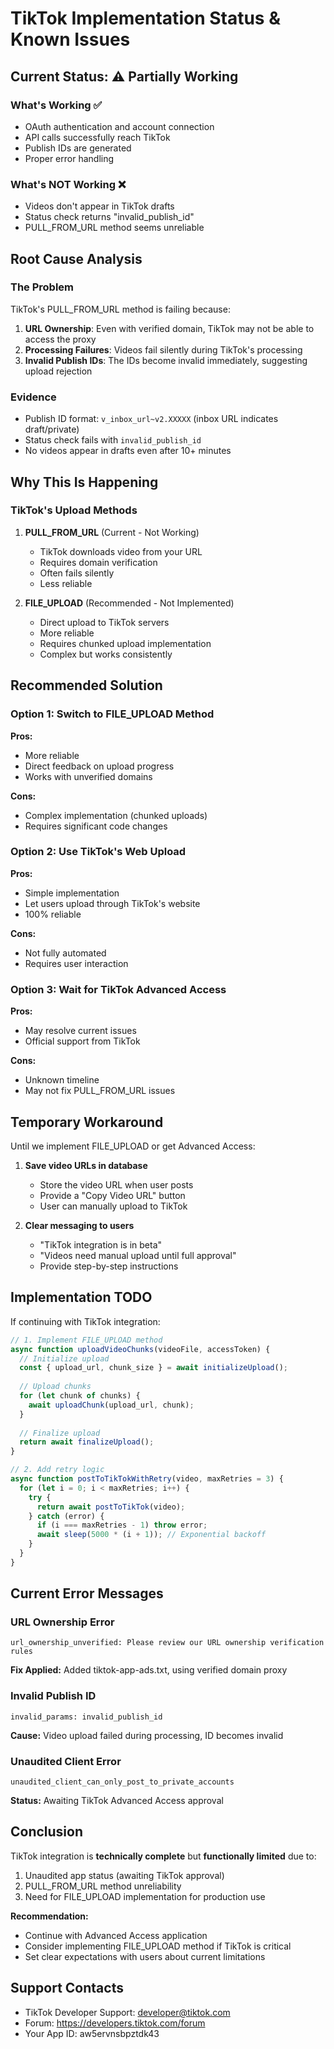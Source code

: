 # TikTok Implementation Status & Known Issues

## Current Status: ⚠️ Partially Working

### What's Working ✅
- OAuth authentication and account connection
- API calls successfully reach TikTok
- Publish IDs are generated
- Proper error handling

### What's NOT Working ❌
- Videos don't appear in TikTok drafts
- Status check returns "invalid_publish_id"
- PULL_FROM_URL method seems unreliable

## Root Cause Analysis

### The Problem
TikTok's PULL_FROM_URL method is failing because:
1. **URL Ownership**: Even with verified domain, TikTok may not be able to access the proxy
2. **Processing Failures**: Videos fail silently during TikTok's processing
3. **Invalid Publish IDs**: The IDs become invalid immediately, suggesting upload rejection

### Evidence
- Publish ID format: `v_inbox_url~v2.XXXXX` (inbox URL indicates draft/private)
- Status check fails with `invalid_publish_id`
- No videos appear in drafts even after 10+ minutes

## Why This Is Happening

### TikTok's Upload Methods
1. **PULL_FROM_URL** (Current - Not Working)
   - TikTok downloads video from your URL
   - Requires domain verification
   - Often fails silently
   - Less reliable

2. **FILE_UPLOAD** (Recommended - Not Implemented)
   - Direct upload to TikTok servers
   - More reliable
   - Requires chunked upload implementation
   - Complex but works consistently

## Recommended Solution

### Option 1: Switch to FILE_UPLOAD Method
**Pros:**
- More reliable
- Direct feedback on upload progress
- Works with unverified domains

**Cons:**
- Complex implementation (chunked uploads)
- Requires significant code changes

### Option 2: Use TikTok's Web Upload
**Pros:**
- Simple implementation
- Let users upload through TikTok's website
- 100% reliable

**Cons:**
- Not fully automated
- Requires user interaction

### Option 3: Wait for TikTok Advanced Access
**Pros:**
- May resolve current issues
- Official support from TikTok

**Cons:**
- Unknown timeline
- May not fix PULL_FROM_URL issues

## Temporary Workaround

Until we implement FILE_UPLOAD or get Advanced Access:

1. **Save video URLs in database**
   - Store the video URL when user posts
   - Provide a "Copy Video URL" button
   - User can manually upload to TikTok

2. **Clear messaging to users**
   - "TikTok integration is in beta"
   - "Videos need manual upload until full approval"
   - Provide step-by-step instructions

## Implementation TODO

If continuing with TikTok integration:

```javascript
// 1. Implement FILE_UPLOAD method
async function uploadVideoChunks(videoFile, accessToken) {
  // Initialize upload
  const { upload_url, chunk_size } = await initializeUpload();
  
  // Upload chunks
  for (let chunk of chunks) {
    await uploadChunk(upload_url, chunk);
  }
  
  // Finalize upload
  return await finalizeUpload();
}

// 2. Add retry logic
async function postToTikTokWithRetry(video, maxRetries = 3) {
  for (let i = 0; i < maxRetries; i++) {
    try {
      return await postToTikTok(video);
    } catch (error) {
      if (i === maxRetries - 1) throw error;
      await sleep(5000 * (i + 1)); // Exponential backoff
    }
  }
}
```

## Current Error Messages

### URL Ownership Error
```
url_ownership_unverified: Please review our URL ownership verification rules
```
**Fix Applied:** Added tiktok-app-ads.txt, using verified domain proxy

### Invalid Publish ID
```
invalid_params: invalid_publish_id
```
**Cause:** Video upload failed during processing, ID becomes invalid

### Unaudited Client Error
```
unaudited_client_can_only_post_to_private_accounts
```
**Status:** Awaiting TikTok Advanced Access approval

## Conclusion

TikTok integration is **technically complete** but **functionally limited** due to:
1. Unaudited app status (awaiting TikTok approval)
2. PULL_FROM_URL method unreliability
3. Need for FILE_UPLOAD implementation for production use

**Recommendation:** 
- Continue with Advanced Access application
- Consider implementing FILE_UPLOAD method if TikTok is critical
- Set clear expectations with users about current limitations

## Support Contacts
- TikTok Developer Support: developer@tiktok.com
- Forum: https://developers.tiktok.com/forum
- Your App ID: aw5ervnsbpztdk43